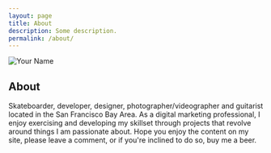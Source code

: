 ```yaml
---
layout: page
title: About
description: Some description.
permalink: /about/
---
```


<img itemprop="image" class="img-rounded" src="http://res.cloudinary.com/dm7h7e8xj/image/upload/c_fill,h_200,w_200/v1504971955/neo_ruqszk.jpg" alt="Your Name">

## About

Skateboarder, developer, designer, photographer/videographer and guitarist located in the San Francisco Bay Area. As a digital marketing professional, I enjoy exercising and developing my skillset through projects that revolve around things I am passionate about. Hope you enjoy the content on my site, please leave a comment, or if you're inclined to do so, buy me a beer.
